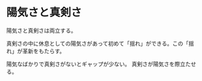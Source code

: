 # 陽気さと真剣さ

陽気さと真剣さは両立する。

真剣さの中に休息としての陽気さがあって初めて「揺れ」ができる。この「揺れ」が革新をもたらす。

陽気なばかりで真剣さがないとギャップが少ない。
真剣さが陽気さを際立たせる。
